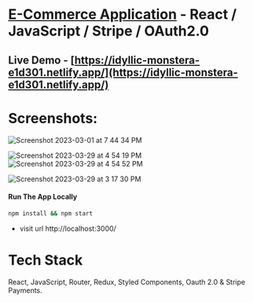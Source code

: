 
# [E-Commerce Application](https://idyllic-monstera-e1d301.netlify.app/) - React / JavaScript / Stripe / OAuth2.0
 

## Live Demo - [https://idyllic-monstera-e1d301.netlify.app/](https://idyllic-monstera-e1d301.netlify.app/)

# Screenshots:

![Screenshot 2023-03-01 at 7 44 34 PM](https://user-images.githubusercontent.com/2153396/227244001-abd106d4-ef01-4136-8f1b-ffe6c5424d00.png)

![Screenshot 2023-03-29 at 4 54 19 PM](https://user-images.githubusercontent.com/2153396/228579573-c203051a-fc29-4489-b157-2de0981a9a4d.png)
![Screenshot 2023-03-29 at 4 54 52 PM](https://user-images.githubusercontent.com/2153396/228579984-82d8a32b-f15a-466b-91a3-adeae0fba8f8.png)

![Screenshot 2023-03-29 at 3 17 30 PM](https://user-images.githubusercontent.com/2153396/228550723-d5fdccdc-2198-4f4a-86e5-a4f9f8e46d4e.png)




#### Run The App Locally

```sh
npm install && npm start
```

- visit url http://localhost:3000/



# Tech Stack
React, JavaScript, Router, Redux, Styled Components, Oauth 2.0 &  Stripe Payments. 




